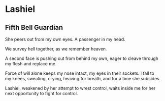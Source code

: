 # Lashiel 

## Fifth Bell Guardian

She peers out from my own eyes. A passenger in my head. 

We survey hell together, as we remember heaven. 

A second face is pushing out from behind my own, eager to cleave through my flesh and replace me. 

Force of will alone keeps my nose intact, my eyes in their sockets. I fall to my knees, sweating, crying, heaving for breath, and for a time she subsides.

Lashiel, weakened by her attempt to wrest control, waits inside me for her next opportunity to fight for control.